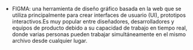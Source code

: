 - FIGMA: una herramienta de diseño gráfico basada en la web que se utiliza principalmente para crear interfaces de usuario (UI), prototipos interactivos.Es muy popular entre diseñadores, desarrolladores y equipos de producto debido a su capacidad de trabajo en tiempo real, donde varias personas pueden trabajar simultáneamente en el mismo archivo desde cualquier lugar.

